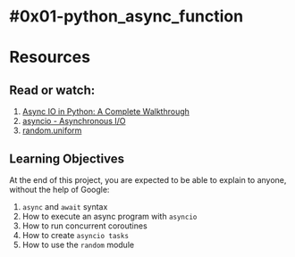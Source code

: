 # #0x01-python_async_function

# Resources

## Read or watch:

1. [Async IO in Python: A Complete Walkthrough](https://realpython.com/async-io-python/)
2. [asyncio - Asynchronous I/O](https://docs.python.org/3/library/asyncio.html)
3. [random.uniform](https://docs.python.org/3/library/random.html#random.uniform)

## Learning Objectives
At the end of this project, you are expected to be able to explain to anyone, without the help of Google:

1. ```async``` and ```await``` syntax
2. How to execute an async program with ```asyncio```
3. How to run concurrent coroutines
4. How to create ```asyncio tasks```
5. How to use the ```random``` module